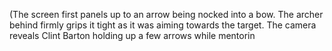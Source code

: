 (The screen first panels up to an arrow being nocked into a bow. The archer behind firmly grips it tight as it was aiming towards the target. The camera reveals Clint Barton holding up a few arrows while mentorin